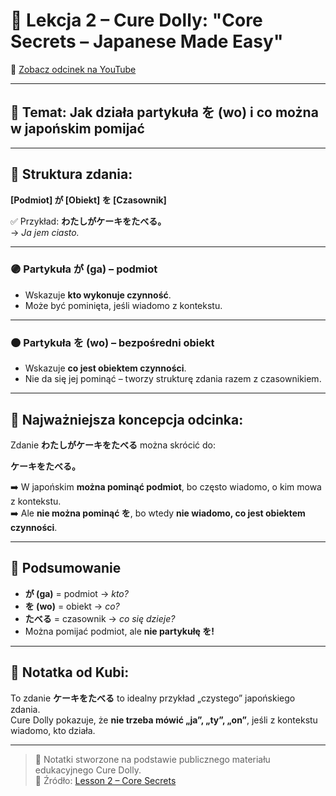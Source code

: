 # 🧠 Lekcja 2 – Cure Dolly: "Core Secrets – Japanese Made Easy"

🎥 [Zobacz odcinek na YouTube](https://www.youtube.com/watch?v=P3n8n0u3LHA)

---

## 🔑 Temat: Jak działa partykuła を (wo) i co można w japońskim pomijać

---

## 🧱 Struktura zdania:

**[Podmiot] が [Obiekt] を [Czasownik]**

✅ Przykład:
**わたしがケーキをたべる。**  
→ *Ja jem ciasto.*

---

### 🟣 Partykuła **が (ga)** – podmiot

- Wskazuje **kto wykonuje czynność**.
- Może być pominięta, jeśli wiadomo z kontekstu.

---

### 🟠 Partykuła **を (wo)** – bezpośredni obiekt

- Wskazuje **co jest obiektem czynności**.
- Nie da się jej pominąć – tworzy strukturę zdania razem z czasownikiem.

---

## 🎯 Najważniejsza koncepcja odcinka:

Zdanie **わたしがケーキをたべる** można skrócić do:

**ケーキをたべる。**

➡️ W japońskim **można pominąć podmiot**, bo często wiadomo, o kim mowa z kontekstu.  
➡️ Ale **nie można pominąć を**, bo wtedy **nie wiadomo, co jest obiektem czynności**.

---

## 🧠 Podsumowanie

- **が (ga)** = podmiot → *kto?*
- **を (wo)** = obiekt → *co?*
- **たべる** = czasownik → *co się dzieje?*
- Można pomijać podmiot, ale **nie partykułę を!**

---

## 💬 Notatka od Kubi:

To zdanie **ケーキをたべる** to idealny przykład „czystego” japońskiego zdania.  
Cure Dolly pokazuje, że **nie trzeba mówić „ja”, „ty”, „on”**, jeśli z kontekstu wiadomo, kto działa.

---

> 📌 Notatki stworzone na podstawie publicznego materiału edukacyjnego Cure Dolly.  
> 🎥 Źródło: [Lesson 2 – Core Secrets](https://www.youtube.com/watch?v=P3n8n0u3LHA)
